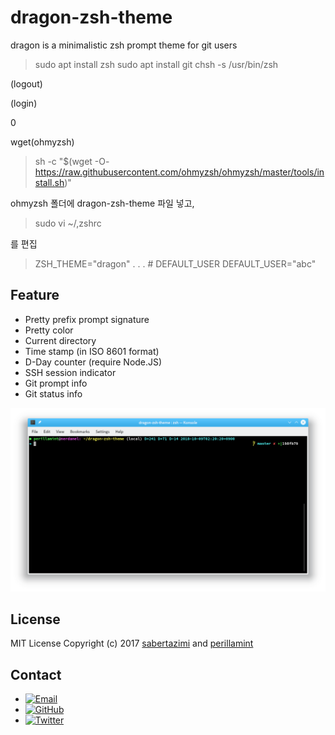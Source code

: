 # dragon-zsh-theme

dragon is a minimalistic zsh prompt theme for git users

>sudo apt install zsh
>sudo apt install git
>chsh -s /usr/bin/zsh

(logout)

(login)

0

wget(ohmyzsh)

>sh -c "$(wget -O- <https://raw.githubusercontent.com/ohmyzsh/ohmyzsh/master/tools/install.sh>)"

ohmyzsh 폴더에 dragon-zsh-theme 파일 넣고,

>sudo vi ~/,zshrc

를 편집

>ZSH_THEME="dragon"
>.
>.
>.
>&#35; DEFAULT_USER
>DEFAULT_USER="abc"




## Feature

*   Pretty prefix prompt signature
*   Pretty color
*   Current directory
*   Time stamp (in ISO 8601 format)
*   D-Day counter (require Node.JS)
*   SSH session indicator
*   Git prompt info
*   Git status info

![screenshot](dragon-zsh-theme.png)

## License

MIT License Copyright (c) 2017 [sabertazimi](https://github.com/sabertazimi) and [perillamint](https://github.com/perillamint)

## Contact

-   [![Email](https://img.shields.io/badge/mailto-sabertazimi-brightgreen.svg?style=flat-square)](mailto:sabertazimi@gmail.com)
-   [![GitHub](https://img.shields.io/badge/contact-github-000000.svg?style=flat-square)](https://github.com/sabertazimi)
-   [![Twitter](https://img.shields.io/badge/contact-twitter-blue.svg?style=flat-square)](https://twitter.com/sabertazimi)

